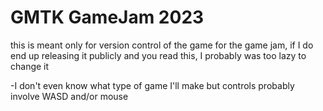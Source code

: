 # GMTK GameJam 2023

this is meant only for version control of the game for the game jam, if I do end up releasing it publicly and you read this, I probably was too lazy to change it

-I don't even know what type of game I'll make but controls probably involve WASD and/or mouse
